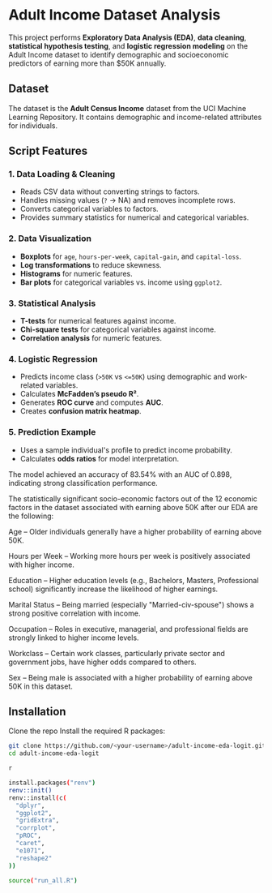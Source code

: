 # Adult Income Dataset Analysis

This project performs **Exploratory Data Analysis (EDA)**, **data cleaning**, **statistical hypothesis testing**, and **logistic regression modeling** on the Adult Income dataset to identify demographic and socioeconomic predictors of earning more than $50K annually.

## Dataset
The dataset is the **Adult Census Income** dataset from the UCI Machine Learning Repository. It contains demographic and income-related attributes for individuals.

## Script Features

### 1. **Data Loading & Cleaning**
- Reads CSV data without converting strings to factors.
- Handles missing values (`?` → NA) and removes incomplete rows.
- Converts categorical variables to factors.
- Provides summary statistics for numerical and categorical variables.

### 2. **Data Visualization**
- **Boxplots** for `age`, `hours-per-week`, `capital-gain`, and `capital-loss`.
- **Log transformations** to reduce skewness.
- **Histograms** for numeric features.
- **Bar plots** for categorical variables vs. income using `ggplot2`.

### 3. **Statistical Analysis**
- **T-tests** for numerical features against income.
- **Chi-square tests** for categorical variables against income.
- **Correlation analysis** for numeric features.

### 4. **Logistic Regression**
- Predicts income class (`>50K` vs `<=50K`) using demographic and work-related variables.
- Calculates **McFadden’s pseudo R²**.
- Generates **ROC curve** and computes **AUC**.
- Creates **confusion matrix heatmap**.

### 5. **Prediction Example**
- Uses a sample individual's profile to predict income probability.
- Calculates **odds ratios** for model interpretation.

The model achieved an accuracy of 83.54% with an AUC of 0.898, indicating strong classification performance.

The statistically significant socio-economic factors out of the 12 economic factors in the dataset associated with earning above 50K after our EDA are the following:

Age – Older individuals generally have a higher probability of earning above 50K.

Hours per Week – Working more hours per week is positively associated with higher income.

Education – Higher education levels (e.g., Bachelors, Masters, Professional school) significantly increase the likelihood of higher earnings.

Marital Status – Being married (especially "Married-civ-spouse") shows a strong positive correlation with income.

Occupation – Roles in executive, managerial, and professional fields are strongly linked to higher income levels.

Workclass – Certain work classes, particularly private sector and government jobs, have higher odds compared to others.

Sex – Being male is associated with a higher probability of earning above 50K in this dataset.



## Installation

Clone the repo  Install the required R packages:

```bash
git clone https://github.com/<your-username>/adult-income-eda-logit.git
cd adult-income-eda-logit

r

install.packages("renv")
renv::init()
renv::install(c(
  "dplyr",
  "ggplot2",
  "gridExtra",
  "corrplot",
  "pROC",
  "caret",
  "e1071",
  "reshape2"
))

source("run_all.R")
